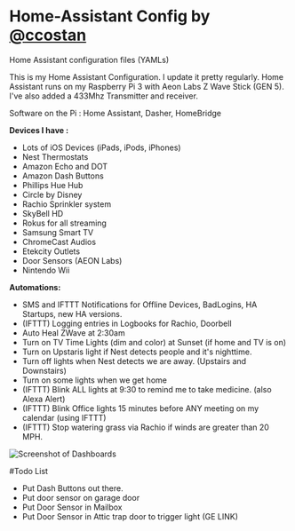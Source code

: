 # Home-Assistant Config by [@ccostan](http://www.twitter.com/ccostan)
Home Assistant configuration files (YAMLs)

This is my Home Assistant Configuration.  I update it pretty regularly. 
Home Assistant runs on my Raspberry Pi 3 with Aeon Labs Z Wave Stick (GEN 5). I've also added a 433Mhz Transmitter and receiver.

Software on the Pi : Home Assistant, Dasher, HomeBridge

**Devices I have :**
* Lots of iOS Devices (iPads, iPods, iPhones)
* Nest Thermostats
* Amazon Echo and DOT
* Amazon Dash Buttons
* Phillips Hue Hub
* Circle by Disney
* Rachio Sprinkler system
* SkyBell HD
* Rokus for all streaming
* Samsung Smart TV
* ChromeCast Audios
* Etekcity Outlets
* Door Sensors (AEON Labs)
* Nintendo Wii

**Automations:**
* SMS and IFTTT Notifications for Offline Devices, BadLogins, HA Startups, new HA versions.
* (IFTTT) Logging entries in Logbooks for Rachio, Doorbell
* Auto Heal ZWave at 2:30am
* Turn on TV Time Lights (dim and color) at Sunset (if home and TV is on)
* Turn on Upstaris light if Nest detects people and it's nighttime.
* Turn off lights when Nest detects we are away. (Upstairs and Downstairs)
* Turn on some lights when we get home
* (IFTTT) Blink ALL lights at 9:30 to remind me to take medicine. (also Alexa Alert)
* (IFTTT) Blink Office lights 15 minutes before ANY meeting on my calendar (using IFTTT)
* (IFTTT) Stop watering grass via Rachio if winds are greater than 20 MPH. 

![Screenshot of Dashboards](https://i.imgur.com/HyriksZ.png)

#Todo List

* Put Dash Buttons out there.
* Put door sensor on garage door
* Put Door Sensor in Mailbox
* Put Door Sensor in Attic trap door to trigger light (GE LINK)